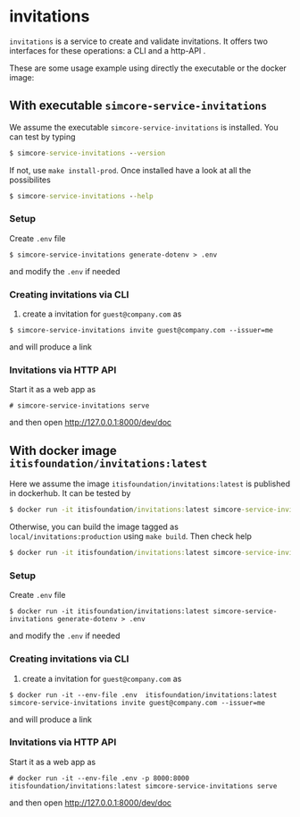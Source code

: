 # invitations


``invitations`` is a service to create and validate invitations. It offers two interfaces for these operations: a CLI and a http-API .



These are some usage example using directly the executable or the docker image:

## With executable ``simcore-service-invitations``

We assume the executable ``simcore-service-invitations`` is installed. You can test by typing
```cmd
$ simcore-service-invitations --version
```
If not, use ``make install-prod``. Once installed have a look at all the possibilites
```cmd
$ simcore-service-invitations --help
```

### Setup

Create ``.env`` file
```
$ simcore-service-invitations generate-dotenv > .env
```
and modify the ``.env`` if needed


### Creating invitations via CLI

1. create a invitation for ``guest@company.com`` as
```
$ simcore-service-invitations invite guest@company.com --issuer=me
```
and will produce a link



### Invitations via HTTP API

Start it as a web app as
```
# simcore-service-invitations serve
```
and then open http://127.0.0.1:8000/dev/doc


## With docker image ``itisfoundation/invitations:latest``

Here we assume the image ``itisfoundation/invitations:latest`` is published in dockerhub. It can be tested by
```cmd
$ docker run -it itisfoundation/invitations:latest simcore-service-invitations --version
```
Otherwise, you can build the image tagged as ``local/invitations:production`` using ``make build``. Then check help
```cmd
$ docker run -it itisfoundation/invitations:latest simcore-service-invitations --help
```
### Setup

Create ``.env`` file
```
$ docker run -it itisfoundation/invitations:latest simcore-service-invitations generate-dotenv > .env
```
and modify the ``.env`` if needed



### Creating invitations via CLI

1. create a invitation for ``guest@company.com`` as
```
$ docker run -it --env-file .env  itisfoundation/invitations:latest simcore-service-invitations invite guest@company.com --issuer=me
```
and will produce a link



### Invitations via HTTP API

Start it as a web app as
```
# docker run -it --env-file .env -p 8000:8000 itisfoundation/invitations:latest simcore-service-invitations serve
```
and then open http://127.0.0.1:8000/dev/doc
